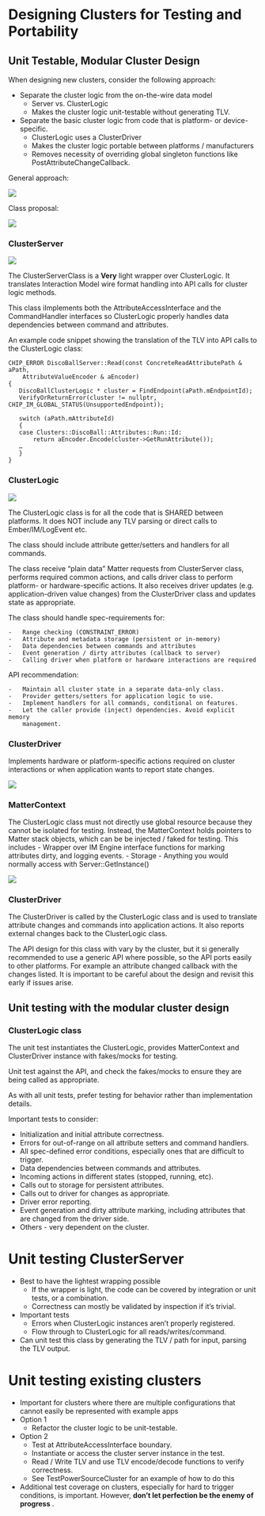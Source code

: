 # Designing Clusters for Testing and Portability

## Unit Testable, Modular Cluster Design

When designing new clusters, consider the following approach:

-   Separate the cluster logic from the on-the-wire data model
    -   Server vs. ClusterLogic
    -   Makes the cluster logic unit-testable without generating TLV.
-   Separate the basic cluster logic from code that is platform- or
    device-specific.
    -   ClusterLogic uses a ClusterDriver
    -   Makes the cluster logic portable between platforms / manufacturers
    -   Removes necessity of overriding global singleton functions like
        PostAttributeChangeCallback.

General approach:

![](./img/unit_testable_clusters.png)

Class proposal:

![](./img/unit_testable_clusters_all_classes.png)

### ClusterServer

![](./img/unit_testable_clusters_server.png)

The ClusterServerClass is a **Very** light wrapper over ClusterLogic. It
translates Interaction Model wire format handling into API calls for cluster
logic methods.

This class iImplements both the AttributeAccessInterface and the CommandHandler
interfaces so ClusterLogic properly handles data dependencies between command
and attributes.

An example code snippet showing the translation of the TLV into API calls to the
ClusterLogic class:

```
CHIP_ERROR DiscoBallServer::Read(const ConcreteReadAttributePath & aPath,
    AttributeValueEncoder & aEncoder)
{
   DiscoBallClusterLogic * cluster = FindEndpoint(aPath.mEndpointId);
   VerifyOrReturnError(cluster != nullptr, CHIP_IM_GLOBAL_STATUS(UnsupportedEndpoint));

   switch (aPath.mAttributeId)
   {
   case Clusters::DiscoBall::Attributes::Run::Id:
       return aEncoder.Encode(cluster->GetRunAttribute());
   …
   }
}
```

### ClusterLogic

![](./img/unit_testable_clusters_logic.png)

The ClusterLogic class is for all the code that is SHARED between platforms. It
does NOT include any TLV parsing or direct calls to Ember/IM/LogEvent etc.

The class should include attribute getter/setters and handlers for all commands.

The class receive “plain data” Matter requests from ClusterServer class,
performs required common actions, and calls driver class to perform platform- or
hardware-specific actions. It also receives driver updates (e.g.
application-driven value changes) from the ClusterDriver class and updates state
as appropriate.

The class should handle spec-requirements for:

    -   Range checking (CONSTRAINT_ERROR)
    -   Attribute and metadata storage (persistent or in-memory)
    -   Data dependencies between commands and attributes
    -   Event generation / dirty attributes (callback to server)
    -   Calling driver when platform or hardware interactions are required

API recommendation:

    -   Maintain all cluster state in a separate data-only class.
    -   Provider getters/setters for application logic to use.
    -   Implement handlers for all commands, conditional on features.
    -   Let the caller provide (inject) dependencies. Avoid explicit memory
        management.

### ClusterDriver

Implements hardware or platform-specific actions required on cluster
interactions or when application wants to report state changes.

![](./img/unit_testable_clusters_driver.png)

### MatterContext

The ClusterLogic class must not directly use global resource because they cannot
be isolated for testing. Instead, the MatterContext holds pointers to Matter
stack objects, which can be be injected / faked for testing. This includes -
Wrapper over IM Engine interface functions for marking attributes dirty, and
logging events. - Storage - Anything you would normally access with
Server::GetInstance()

![](./img/unit_testable_clusters_context.png)

### ClusterDriver

The ClusterDriver is called by the ClusterLogic class and is used to translate
attribute changes and commands into application actions. It also reports
external changes back to the ClusterLogic class.

The API design for this class with vary by the cluster, but it si generally
recommended to use a generic API where possible, so the API ports easily to
other platforms. For example an attribute changed callback with the changes
listed. It is important to be careful about the design and revisit this early if
issues arise.

## Unit testing with the modular cluster design

### ClusterLogic class

The unit test instantiates the ClusterLogic, provides MatterContext and
ClusterDriver instance with fakes/mocks for testing.

Unit test against the API, and check the fakes/mocks to ensure they are being
called as appropriate.

As with all unit tests, prefer testing for behavior rather than implementation
details.

Important tests to consider:

-   Initialization and initial attribute correctness.
-   Errors for out-of-range on all attribute setters and command handlers.
-   All spec-defined error conditions, especially ones that are difficult to
    trigger.
-   Data dependencies between commands and attributes.
-   Incoming actions in different states (stopped, running, etc).
-   Calls out to storage for persistent attributes.
-   Calls out to driver for changes as appropriate.
-   Driver error reporting.
-   Event generation and dirty attribute marking, including attributes that are
    changed from the driver side.
-   Others - very dependent on the cluster.

# Unit testing ClusterServer

-   Best to have the lightest wrapping possible
    -   If the wrapper is light, the code can be covered by integration or unit
        tests, or a combination.
    -   Correctness can mostly be validated by inspection if it’s trivial.
-   Important tests
    -   Errors when ClusterLogic instances aren’t properly registered.
    -   Flow through to ClusterLogic for all reads/writes/command.
-   Can unit test this class by generating the TLV / path for input, parsing the
    TLV output.

# Unit testing existing clusters

-   Important for clusters where there are multiple configurations that cannot
    easily be represented with example apps
-   Option 1
    -   Refactor the cluster logic to be unit-testable.
-   Option 2
    -   Test at AttributeAccessInterface boundary.
    -   Instantiate or access the cluster server instance in the test.
    -   Read / Write TLV and use TLV encode/decode functions to verify
        correctness.
    -   See TestPowerSourceCluster for an example of how to do this
-   Additional test coverage on clusters, especially for hard to trigger
    conditions, is important. However, **don’t let perfection be the enemy of
    progress** .
